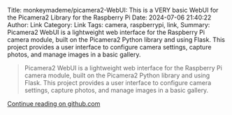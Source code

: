 Title: monkeymademe/picamera2-WebUI: This is a VERY basic WebUI for the Picamera2 Library for the Raspberry Pi
Date: 2024-07-06 21:40:22
Author: Link
Category: Link
Tags: camera, raspberrypi, link, 
Summary: Picamera2 WebUI is a lightweight web interface for the Raspberry Pi camera module, built on the Picamera2 Python library and using Flask. This project provides a user interface to configure camera settings, capture photos, and manage images in a basic gallery.

> Picamera2 WebUI is a lightweight web interface for the Raspberry Pi camera module, built on the Picamera2 Python library and using Flask. This project provides a user interface to configure camera settings, capture photos, and manage images in a basic gallery.

[Continue reading on github.com](https://github.com/monkeymademe/picamera2-WebUI)
